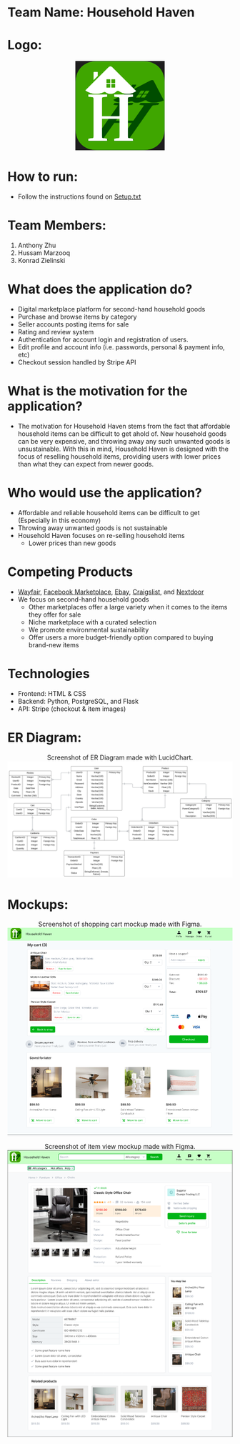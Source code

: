 # Team Name: Household Haven

# Logo:
<p align="center">
  <img width="200" height="200" src="https://github.com/hMRZQ21/Household_Haven/blob/main/build/assets/Logo.png"/>
</p>

# How to run:
* Follow the instructions found on [Setup.txt](/setup.txt)

# Team Members: 
1. Anthony Zhu
2. Hussam Marzooq
3. Konrad Zielinski

# What does the application do?
* Digital marketplace platform for second-hand household goods 
* Purchase and browse items by category 
* Seller accounts posting items for sale
* Rating and review system 
* Authentication for account login and registration of users.
* Edit profile and account info (i.e. passwords, personal & payment info, etc)
* Checkout session handled by Stripe API

# What is the motivation for the application?
* The motivation for Household Haven stems from the fact that affordable household items can be difficult to get ahold of. New household goods can be very expensive, and throwing away any such unwanted goods is unsustainable. With this in mind, Household Haven is designed with the focus of reselling household items, providing users with lower prices than what they can expect from newer goods.

# Who would use the application?
* Affordable and reliable household items can be difficult to get (Especially in this economy)
* Throwing away unwanted goods is not sustainable
* Household Haven focuses on re-selling household items
  * Lower prices than new goods

# Competing Products
* [Wayfair](https://www.wayfair.com/), [Facebook Marketplace](https://www.facebook.com/marketplace/), [Ebay](https://www.ebay.com/), [Craigslist](https://newyork.craigslist.org/), and [Nextdoor](https://nextdoor.com/)
* We focus on second-hand household goods
  * Other marketplaces offer a large variety when it comes to the items they offer for sale
  * Niche marketplace with a curated selection
  * We promote environmental sustainability
  * Offer users a more budget-friendly option compared to buying brand-new items

# Technologies
* Frontend: HTML & CSS
* Backend: Python, PostgreSQL, and Flask
* API: Stripe (checkout & item images)

# ER Diagram:
<p align="center">
  <alt>Screenshot of ER Diagram made with LucidChart.</alt>
  <img src="https://github.com/hMRZQ21/Household_Haven/blob/main/build/assets/ER%20Diagram.png"/>
</p>

# Mockups:
<p align="center">
  <alt>Screenshot of shopping cart mockup made with Figma.</alt>
  <img src="https://github.com/hMRZQ21/Household_Haven/blob/main/build/assets/Mockup%20cart.png"/>
</p>

<p align="center">
  <alt>Screenshot of item view mockup made with Figma.</alt>
  <img src="https://github.com/hMRZQ21/Household_Haven/blob/main/build/assets/Mockup%20item%20view.png"/>
</p>
